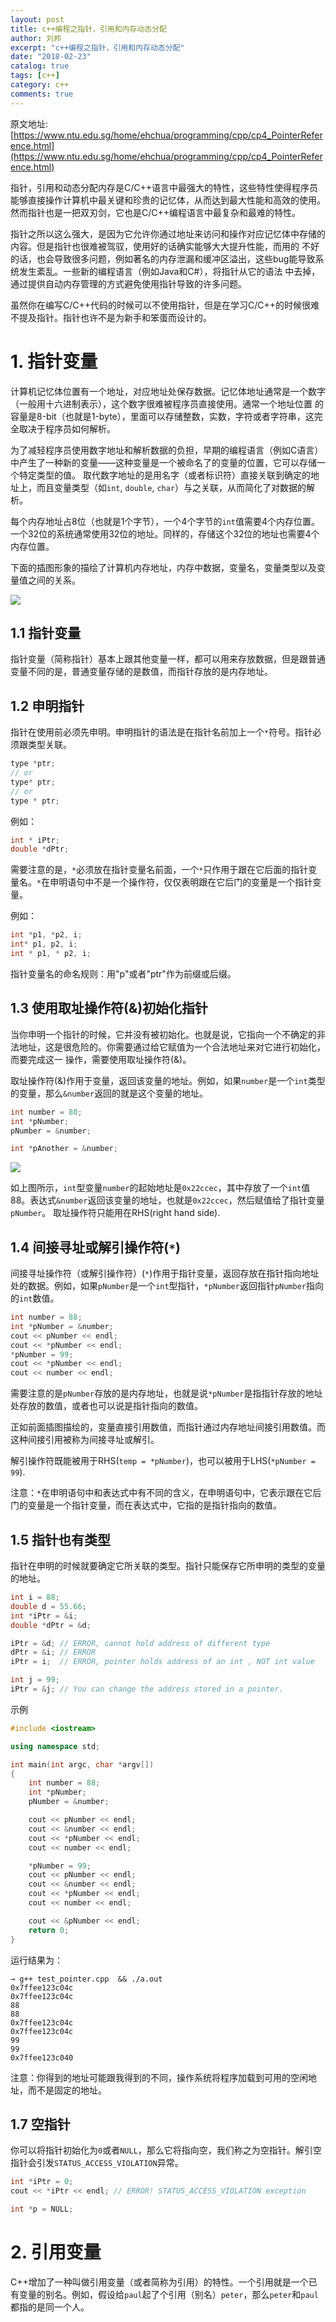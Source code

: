 ```yaml
---
layout: post
title: c++编程之指针，引用和内存动态分配 
author: 刘邦
excerpt: "c++编程之指针，引用和内存动态分配"
date: "2018-02-23"
catalog: true
tags: [c++]
category: c++
comments: true
---
```


原文地址:[https://www.ntu.edu.sg/home/ehchua/programming/cpp/cp4_PointerReference.html](https://www.ntu.edu.sg/home/ehchua/programming/cpp/cp4_PointerReference.html)

指针，引用和动态分配内存是C/C++语言中最强大的特性，这些特性使得程序员能够直接操作计算机中最关键和珍贵的记忆体，从而达到最大性能和高效的使用。
然而指针也是一把双刃剑，它也是C/C++编程语言中最复杂和最难的特性。

指针之所以这么强大，是因为它允许你通过地址来访问和操作对应记忆体中存储的内容。但是指针也很难被驾驭，使用好的话确实能够大大提升性能，而用的
不好的话，也会导致很多问题，例如著名的内存泄漏和缓冲区溢出，这些bug能导致系统发生紊乱。一些新的编程语言（例如Java和C#），将指针从它的语法
中去掉，通过提供自动内存管理的方式避免使用指针导致的许多问题。

虽然你在编写C/C++代码的时候可以不使用指针，但是在学习C/C++的时候很难不提及指针。指针也许不是为新手和笨蛋而设计的。


# 1. 指针变量

计算机记忆体位置有一个地址，对应地址处保存数据。记忆体地址通常是一个数字（一般用十六进制表示），这个数字很难被程序员直接使用。通常一个地址位置
的容量是8-bit（也就是1-byte），里面可以存储整数，实数，字符或者字符串，这完全取决于程序员如何解析。

为了减轻程序员使用数字地址和解析数据的负担，早期的编程语言（例如C语言）中产生了一种新的变量——这种变量是一个被命名了的变量的位置，它可以存储一个特定类型的值。
取代数字地址的是用名字（或者标识符）直接关联到确定的地址上，而且变量类型（如`int`, `double`, `char`）与之关联，从而简化了对数据的解析。

每个内存地址占8位（也就是1个字节），一个4个字节的`int`值需要4个内存位置。一个32位的系统通常使用32位的地址。同样的，存储这个32位的地址也需要4个内存位置。

下面的插图形象的描绘了计算机内存地址，内存中数据，变量名，变量类型以及变量值之间的关系。

![](/img/2018-02-23/MemoryAddressContent.png)

## 1.1 指针变量

指针变量（简称指针）基本上跟其他变量一样，都可以用来存放数据，但是跟普通变量不同的是，普通变量存储的是数值，而指针存放的是内存地址。

## 1.2 申明指针

指针在使用前必须先申明。申明指针的语法是在指针名前加上一个`*`符号。指针必须跟类型关联。

```cpp
type *ptr;
// or
type* ptr;
// or
type * ptr;
```

例如：

```cpp
int * iPtr;
double *dPtr;
```

需要注意的是，`*`必须放在指针变量名前面，一个`*`只作用于跟在它后面的指针变量名。`*`在申明语句中不是一个操作符，仅仅表明跟在它后门的变量是一个指针变量。

例如：

```cpp
int *p1, *p2, i;
int* p1, p2, i;
int * p1, * p2, i;
```

指针变量名的命名规则：用"p"或者"ptr"作为前缀或后缀。

## 1.3 使用取址操作符(&)初始化指针

当你申明一个指针的时候，它并没有被初始化。也就是说，它指向一个不确定的非法地址，这是很危险的。你需要通过给它赋值为一个合法地址来对它进行初始化，而要完成这一
操作，需要使用取址操作符(&)。

取址操作符(&)作用于变量，返回该变量的地址。例如，如果`number`是一个`int`类型的变量，那么`&number`返回的就是这个变量的地址。

```cpp
int number = 80;
int *pNumber;
pNumber = &number;

int *pAnother = &number;
```

![](/img/2018-02-23/PointerDeclaration.png)

如上图所示，`int`型变量`number`的起始地址是`0x22ccec`，其中存放了一个`int`值88。表达式`&number`返回该变量的地址，也就是`0x22ccec`，然后赋值给了指针变量`pNumber`。
取址操作符只能用在RHS(right hand side).

## 1.4 间接寻址或解引操作符(`*`)

间接寻址操作符（或解引操作符）(`*`)作用于指针变量，返回存放在指针指向地址处的数据。例如，如果`pNumber`是一个`int`型指针，`*pNumber`返回指针`pNumber`指向的`int`数值。

```c++
int number = 88;
int *pNumber = &number;
cout << pNumber << endl;
cout << *pNumber << endl;
*pNumber = 99;
cout << *pNumber << endl;
cout << number << endl;
```

需要注意的是`pNumber`存放的是内存地址，也就是说`*pNumber`是指指针存放的地址处存放的数值，或者也可以说是指针指向的数值。

正如前面插图描绘的，变量直接引用数值，而指针通过内存地址间接引用数值。而这种间接引用被称为间接寻址或解引。

解引操作符既能被用于RHS(`temp = *pNumber`)，也可以被用于LHS(`*pNumber = 99`).

注意：`*`在申明语句中和表达式中有不同的含义，在申明语句中，它表示跟在它后门的变量是一个指针变量，而在表达式中，它指的是指针指向的数值。

## 1.5 指针也有类型

指针在申明的时候就要确定它所关联的类型。指针只能保存它所申明的类型的变量的地址。

```c++
int i = 88;
double d = 55.66;
int *iPtr = &i;
double *dPtr = &d;

iPtr = &d; // ERROR, cannot hold address of different type
dPtr = &i; // ERROR
iPtr = i;  // ERROR, pointer holds address of an int , NOT int value

int j = 99;
iPtr = &j; // You can change the address stored in a pointer.
```

示例

```c++
#include <iostream>

using namespace std;

int main(int argc, char *argv[])
{
	int number = 88;
	int *pNumber;
	pNumber = &number;

	cout << pNumber << endl;
	cout << &number << endl;
	cout << *pNumber << endl;
	cout << number << endl;

	*pNumber = 99;
	cout << pNumber << endl;
	cout << &number << endl;
	cout << *pNumber << endl;
	cout << number << endl;

	cout << &pNumber << endl;
	return 0;
}
```

运行结果为：

```
→ g++ test_pointer.cpp  && ./a.out
0x7ffee123c04c
0x7ffee123c04c
88
88
0x7ffee123c04c
0x7ffee123c04c
99
99
0x7ffee123c040
```

注意：你得到的地址可能跟我得到的不同，操作系统将程序加载到可用的空闲地址，而不是固定的地址。

## 1.7 空指针

你可以将指针初始化为`0`或者`NULL`，那么它将指向空，我们称之为空指针。解引空指针会引发`STATUS_ACCESS_VIOLATION`异常。

```c++
int *iPtr = 0;
cout << *iPtr << endl; // ERROR! STATUS_ACCESS_VIOLATION exception

int *p = NULL;
```

# 2. 引用变量

C++增加了一种叫做引用变量（或者简称为引用）的特性。一个引用就是一个已有变量的别名。例如，假设给`paul`起了个引用（别名）`peter`，那么`peter`和`paul`都指的是同一个人。



